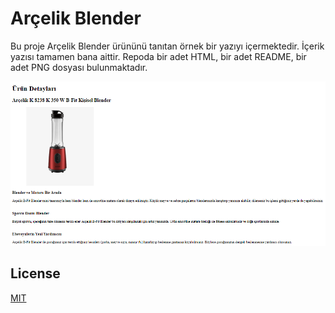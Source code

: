 # Arçelik Blender

Bu proje Arçelik Blender ürününü tanıtan örnek bir yazıyı içermektedir. İçerik yazısı tamamen bana aittir. Repoda bir adet HTML, bir adet README, bir adet PNG dosyası bulunmaktadır.

![arcelikblendergorsel](img/arcelikblender.png)


## License
[MIT](https://choosealicense.com/licenses/mit/)